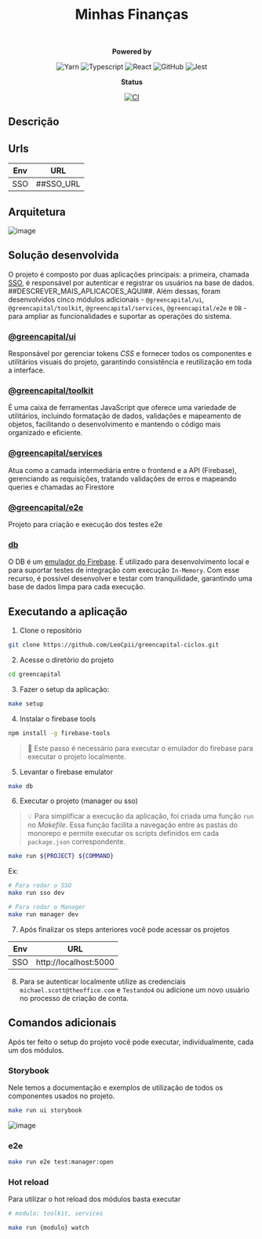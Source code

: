 <div align="center">
  <h1>Minhas Finanças</h1>

  <br/>
  <p>
   <strong>Powered by</strong>

   ![Yarn](https://img.shields.io/badge/yarn-2C8EBB.svg?style=falt&logo=yarn&logoColor=white)
   ![Typescript](https://img.shields.io/badge/typescript-%23323330.svg?style=falt&logo=typescript&logoColor=%233178C6)
   ![React](https://img.shields.io/badge/react-222222?style=falt&logo=react&logoColor=%2300d8ff)
   ![GitHub](https://img.shields.io/badge/github_actions-2088FF.svg?style=falt&logo=githubactions&logoColor=white)
   ![Jest](https://img.shields.io/badge/jest-C53d15.svg?style=falt&logo=jest&logoColor=white)
  </p>
  <p>

  <strong>Status</strong>

  [![CI](https://github.com/LeoCpii/greencapital-ciclos/actions/workflows/ci.yml/badge.svg)](https://github.com/LeoCpii/greencapital-ciclos/actions/workflows/ci.yml)
  </p>
</div>

## Descrição



## Urls
Env | URL
--- | ---
SSO | ##SSO_URL

## Arquitetura

![image](https://github.com/user-attachments/assets/2310a588-249f-405a-96f3-7d5f95ac60da)

## Solução desenvolvida

O projeto é composto por duas aplicações principais: a primeira, chamada [SSO](https://github.com/LeoCpii/greencapital-ciclos/tree/master/packages/app/sso), é responsável por autenticar e registrar os usuários na base de dados. ##DESCREVER_MAIS_APLICACOES_AQUI##. Além dessas, foram desenvolvidos cinco módulos adicionais - `@greencapital/ui`, `@greencapital/toolkit`, `@greencapital/services`, `@greencapital/e2e` e `DB` - para ampliar as funcionalidades e suportar as operações do sistema.

### [@greencapital/ui](https://github.com/LeoCpii/greencapital-ciclos/tree/master/packages/ui)

Responsável por gerenciar tokens *CSS* e fornecer todos os componentes e utilitários visuais do projeto, garantindo consistência e reutilização em toda a interface.


### [@greencapital/toolkit](https://github.com/LeoCpii/greencapital-ciclos/tree/master/packages/toolkit)

É uma caixa de ferramentas JavaScript que oferece uma variedade de utilitários, incluindo formatação de dados, validações e mapeamento de objetos, facilitando o desenvolvimento e mantendo o código mais organizado e eficiente.

### [@greencapital/services](https://github.com/LeoCpii/greencapital-ciclos/tree/master/packages/services)

Atua como a camada intermediária entre o frontend e a API (Firebase), gerenciando as requisições, tratando validações de erros e mapeando queries e chamadas ao Firestore

### [@greencapital/e2e](https://github.com/LeoCpii/greencapital-ciclos/tree/master/packages/e2e)

Projeto para criação e execução dos testes e2e

### [db](https://github.com/LeoCpii/greencapital-ciclos/tree/master/packages/db)

O DB é um [emulador do Firebase](https://firebase.google.com/docs/emulator-suite?hl=pt-br). É utilizado para desenvolvimento local e para suportar testes de integração com execução `In-Memory`. Com esse recurso, é possível desenvolver e testar com tranquilidade, garantindo uma base de dados limpa para cada execução.

## Executando a aplicação

1. Clone o repositório

```bash
git clone https://github.com/LeoCpii/greencapital-ciclos.git
```

2. Acesse o diretório do projeto

```bash
cd greencapital
```

3. Fazer o setup da aplicação:

```bash
make setup
```

4. Instalar o firebase tools

```bash
npm install -g firebase-tools
```

> 📝 Este passo é necessário para executar o emulador do firebase para executar o projeto localmente.

5. Levantar o firebase emulator

```bash
make db
```

6. Executar o projeto (manager ou sso)

> 💡 Para simplificar a execução da aplicação, foi criada uma função `run` no *Makefile*. Essa função facilita a navegação entre as pastas do monorepo e permite executar os scripts definidos em cada `package.json` correspondente.

```bash
make run ${PROJECT} ${COMMAND}
```
Ex: 

```bash
# Para rodar o SSO
make run sso dev

# Para rodar o Manager
make run manager dev
```

7. Após finalizar os steps anteriores você pode acessar os projetos

Env | URL
--- | ---
SSO | http://localhost:5000

8. Para se autenticar localmente utilize as credenciais `michael.scott@theoffice.com` e `Testando4` ou adicione um novo usuário no processo de criação de conta.

## Comandos adicionais

Após ter feito o setup do projeto você pode executar, individualmente, cada um dos módulos.

### Storybook

Nele temos a documentação e exemplos de utilização de todos os componentes usados no projeto.

```bash
make run ui storybook
```
![image](https://github.com/user-attachments/assets/b416831e-a4ed-4497-ae07-27895d508bec)

### e2e

```bash
make run e2e test:manager:open
```

### Hot reload

Para utilizar o hot reload dos módulos basta executar

```bash
# modulo: toolkit, services

make run {modulo} watch
```
